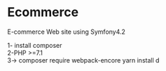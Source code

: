 # Ecommerce
E-commerce Web site using Symfony4.2 

1- install composer <br/>
2-PHP >=7.1  <br/>
3-> composer require webpack-encore
     yarn install d
